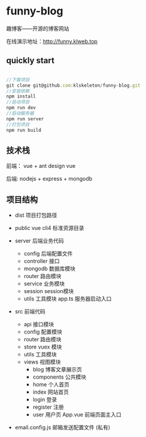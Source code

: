 # funny-blog
趣博客——开源的博客网站

在线演示地址：http://funny.klweb.top

## quickly start

```javascript

//下载项目
git clone git@github.com:klskeleton/funny-blog.git
//安装依赖
npm install
//启动项目
npm run dev
//启动服务器
npm run server
//打包项目
npm run build


```

## 技术栈

前端：  vue + ant design vue

后端:  nodejs + express + mongodb

## 项目结构

- dist          项目打包路径
- public        vue cli4 标准资源目录
- server        后端业务代码
    - config     后端配置文件
    - controller     接口
    - mongodb        数据库模块
    - router         路由模块
    - service        业务模块
    - session        session模块
    - utils          工具模块
    app.ts          服务器启动入口
    
- src           前端代码
    - api           接口模块
    - config        配置模块
    - router        路由模块
    - store         vuex 模块
    - utils         工具模块
    - views         视图模块
        - blog          博客文章展示页
        - components    公共模块
        - home          个人首页
        - index         网站首页
        - login         登录
        - register      注册
        - user          用户页
        App.vue         前端页面主入口
    
- email.config.js       邮箱发送配置文件 (私有)
